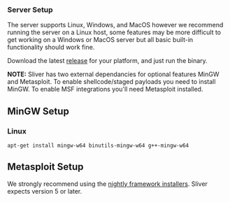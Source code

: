 ### Server Setup

The server supports Linux, Windows, and MacOS however we recommend running the server on a Linux host, some features may be more difficult to get working on a Windows or MacOS server but all basic built-in functionality should work fine.

Download the latest [release](https://github.com/BishopFox/sliver/releases) for your platform, and just run the binary.

__NOTE:__ Sliver has two external dependancies for optional features MinGW and Metasploit. To enable shellcode/staged payloads you need to install MinGW. To enable MSF integrations you'll need Metasploit installed.


## MinGW Setup

### Linux

```
apt-get install mingw-w64 binutils-mingw-w64 g++-mingw-w64
```

## Metasploit Setup

We strongly recommend using the [nightly framework installers](https://github.com/rapid7/metasploit-framework/wiki/Nightly-Installers). Sliver expects version 5 or later.

